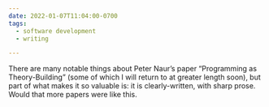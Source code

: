 ```yaml
---
date: 2022-01-07T11:04:00-0700
tags:
  - software development
  - writing

---
```


There are many notable things about Peter Naur’s paper “Programming as Theory-Building” (some of which I will return to at greater length soon), but part of what makes it so valuable is: it is clearly-written, with sharp prose. Would that more papers were like this.